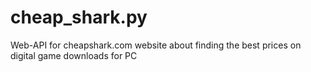 # cheap_shark.py
Web-API for cheapshark.com website  about finding the best prices on digital game downloads for PC
